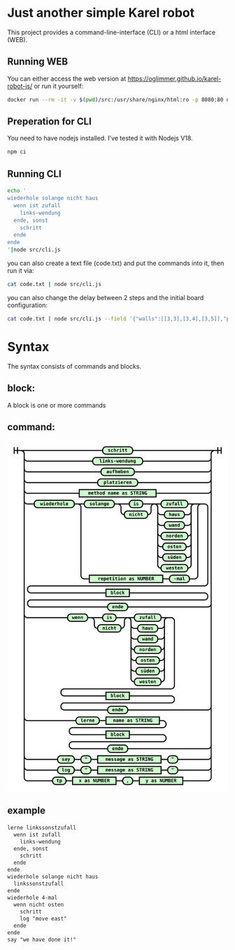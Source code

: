 # Just another simple Karel robot

This project provides a command-line-interface (CLI) or a html interface (WEB).


## Running WEB

You can either access the web version at https://oglimmer.github.io/karel-robot-js/ or run it yourself:

```bash
docker run --rm -it -v $(pwd)/src:/usr/share/nginx/html:ro -p 8080:80 nginx
```


## Preperation for CLI

You need to have nodejs installed. I've tested it with Nodejs V18.

```bash
npm ci
```

## Running CLI

```bash
echo '
wiederhole solange nicht haus
  wenn ist zufall
    links-wendung
  ende, sonst
    schritt
  ende
ende
'|node src/cli.js
```

you can also create a text file (code.txt) and put the commands into it, then run it via:

```bash
cat code.txt | node src/cli.js
```

you can also change the delay between 2 steps and the initial board configuration:

```bash
cat code.txt | node src/cli.js --field '{"walls":[[3,3],[3,4],[3,5]],"packages":[[7,7,2]],"home":[9,9],"meeple":[9,0]}' --d 100
```

# Syntax

The syntax consists of commands and blocks.

## block:

A block is one or more commands

## command:

![command](docs/command.svg)


## example

```
lerne linkssonstzufall
  wenn ist zufall
    links-wendung
  ende, sonst
    schritt
  ende
ende
wiederhole solange nicht haus
  linkssonstzufall
ende
wiederhole 4-mal
  wenn nicht osten
    schritt
    log "move east"
  ende
ende
say "we have done it!"
```
